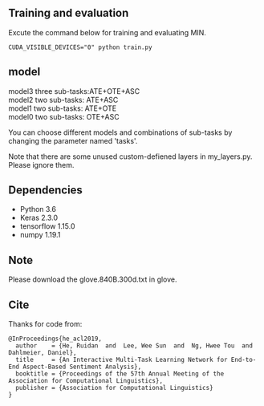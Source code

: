## Training and evaluation
Excute the command below for training and evaluating MIN.
```
CUDA_VISIBLE_DEVICES="0" python train.py 
```

## model
model3  three sub-tasks:ATE+OTE+ASC  
model2  two sub-tasks: ATE+ASC  
model1  two sub-tasks: ATE+OTE  
model0  two sub-tasks: OTE+ASC  

You can choose different models and combinations of sub-tasks by changing the parameter named 'tasks'.

Note that there are some unused custom-defiened layers in my_layers.py. Please ignore them.

## Dependencies
* Python 3.6
* Keras 2.3.0
* tensorflow 1.15.0
* numpy 1.19.1

## Note
Please download the glove.840B.300d.txt in glove.

## Cite
Thanks for code from:
```
@InProceedings{he_acl2019,
  author    = {He, Ruidan  and  Lee, Wee Sun  and  Ng, Hwee Tou  and  Dahlmeier, Daniel},
  title     = {An Interactive Multi-Task Learning Network for End-to-End Aspect-Based Sentiment Analysis},
  booktitle = {Proceedings of the 57th Annual Meeting of the Association for Computational Linguistics},
  publisher = {Association for Computational Linguistics}
}
```
